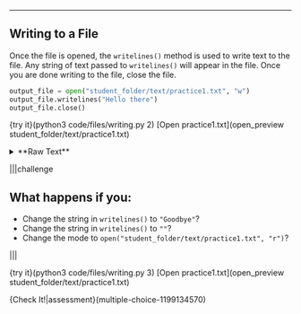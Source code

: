 ----------

## Writing to a File

Once the file is opened, the `writelines()` method is used to write text to the file. Any string of text passed to `writelines()` will appear in the file. Once you are done writing to the file, close the file.

```python
output_file = open("student_folder/text/practice1.txt", "w")
output_file.writelines("Hello there")
output_file.close()
```

{try it}(python3 code/files/writing.py 2)
[Open practice1.txt](open_preview student_folder/text/practice1.txt)

<details><summary>**Raw Text**</summary>When writing to text files, Python outputs raw text. Raw text is the text that appears in a text editor. There is no special formatting or extra information attached to this text. Text in MS Word is not raw text. Raw text files have the extension `.txt`.</details>

|||challenge
## What happens if you:
* Change the string in `writelines()` to `"Goodbye"`?
* Change the string in `writelines()` to `""`?
* Change the mode to `open("student_folder/text/practice1.txt", "r")`?

|||

{try it}(python3 code/files/writing.py 3)
[Open practice1.txt](open_preview student_folder/text/practice1.txt)

{Check It!|assessment}(multiple-choice-1199134570)
